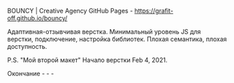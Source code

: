 BOUNCY | Creative Agency 
GitHub Pages - https://grafit-off.github.io/bouncy/

Адаптивная-отзывчивая верстка. Минимальный уровень JS для верстки, подключение, настройка библиотек. Плохая семантика, плохая доступность.


P.S. "Мой второй макет"
Начало верстки Feb 4, 2021.

Окончание - - -

